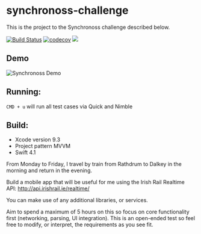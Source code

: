 # synchronoss-challenge

This is the project to the Synchronoss challenge described below.

[![Build Status](https://travis-ci.org/lucascorrea/synchronoss-challenge.svg?branch=master)](https://travis-ci.org/lucascorrea/synchronoss-challenge)
[![codecov](https://codecov.io/gh/lucascorrea/synchronoss-challenge/branch/master/graph/badge.svg)](https://codecov.io/gh/lucascorrea/synchronoss-challenge)
<a href="https://swift.org"><img src="https://img.shields.io/badge/Swift-4.1-orange.svg?style=flat"></a>

## Demo

![Synchronoss Demo](http://www.lucascorrea.com/images/synchronoss.gif)

## Running:

`CMD + u` will run all test cases via Quick and Nimble

## Build:

- Xcode version  9.3
- Project pattern MVVM
- Swift 4.1

From Monday to Friday, I travel by train from Rathdrum to Dalkey in the morning and return in the evening.

Build a mobile app that will be useful for me using the Irish Rail Realtime API: http://api.irishrail.ie/realtime/

You can make use of any additional libraries, or services.

Aim to spend a maximum of 5 hours on this so focus on core functionality first (networking, parsing, UI integration). This is an open-ended test so feel free to modify, or interpret, the requirements as you see fit.

